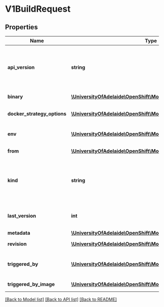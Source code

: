 # V1BuildRequest

## Properties
Name | Type | Description | Notes
------------ | ------------- | ------------- | -------------
**api_version** | **string** | APIVersion defines the versioned schema of this representation of an object. Servers should convert recognized schemas to the latest internal value, and may reject unrecognized values. More info: http://releases.k8s.io/HEAD/docs/devel/api-conventions.md#resources | [optional] 
**binary** | [**\UniversityOfAdelaide\OpenShift\Model\V1BinaryBuildSource**](V1BinaryBuildSource.md) | binary indicates a request to build from a binary provided to the builder | [optional] 
**docker_strategy_options** | [**\UniversityOfAdelaide\OpenShift\Model\V1DockerStrategyOptions**](V1DockerStrategyOptions.md) | DockerStrategyOptions contains additional docker-strategy specific options for the build | [optional] 
**env** | [**\UniversityOfAdelaide\OpenShift\Model\V1EnvVar[]**](V1EnvVar.md) | env contains additional environment variables you want to pass into a builder container. ValueFrom is not supported. | [optional] 
**from** | [**\UniversityOfAdelaide\OpenShift\Model\V1ObjectReference**](V1ObjectReference.md) | from is the reference to the ImageStreamTag that triggered the build. | [optional] 
**kind** | **string** | Kind is a string value representing the REST resource this object represents. Servers may infer this from the endpoint the client submits requests to. Cannot be updated. In CamelCase. More info: http://releases.k8s.io/HEAD/docs/devel/api-conventions.md#types-kinds | [optional] 
**last_version** | **int** | lastVersion (optional) is the LastVersion of the BuildConfig that was used to generate the build. If the BuildConfig in the generator doesn&#39;t match, a build will not be generated. | [optional] 
**metadata** | [**\UniversityOfAdelaide\OpenShift\Model\V1ObjectMeta**](V1ObjectMeta.md) | metadata for BuildRequest. | [optional] 
**revision** | [**\UniversityOfAdelaide\OpenShift\Model\V1SourceRevision**](V1SourceRevision.md) | revision is the information from the source for a specific repo snapshot. | [optional] 
**triggered_by** | [**\UniversityOfAdelaide\OpenShift\Model\V1BuildTriggerCause[]**](V1BuildTriggerCause.md) | triggeredBy describes which triggers started the most recent update to the build configuration and contains information about those triggers. | 
**triggered_by_image** | [**\UniversityOfAdelaide\OpenShift\Model\V1ObjectReference**](V1ObjectReference.md) | triggeredByImage is the Image that triggered this build. | [optional] 

[[Back to Model list]](../README.md#documentation-for-models) [[Back to API list]](../README.md#documentation-for-api-endpoints) [[Back to README]](../README.md)



